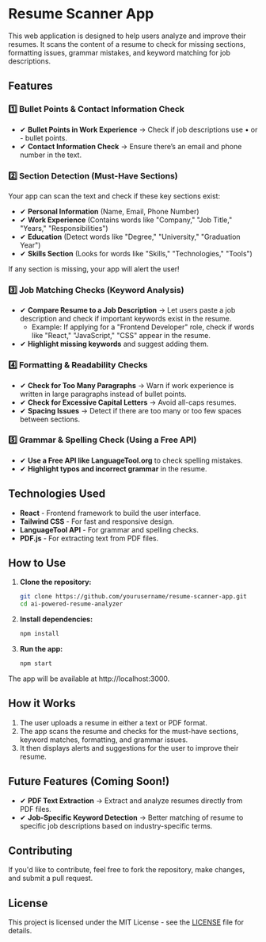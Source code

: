 # Resume Scanner App

This web application is designed to help users analyze and improve their resumes. It scans the content of a resume to check for missing sections, formatting issues, grammar mistakes, and keyword matching for job descriptions.

## Features

### 1️⃣ **Bullet Points & Contact Information Check**
- ✔ **Bullet Points in Work Experience** → Check if job descriptions use • or - bullet points.
- ✔ **Contact Information Check** → Ensure there’s an email and phone number in the text.

### 2️⃣ **Section Detection (Must-Have Sections)**
Your app can scan the text and check if these key sections exist:
- ✔ **Personal Information** (Name, Email, Phone Number)
- ✔ **Work Experience** (Contains words like "Company," "Job Title," "Years," "Responsibilities")
- ✔ **Education** (Detect words like "Degree," "University," "Graduation Year")
- ✔ **Skills Section** (Looks for words like "Skills," "Technologies," "Tools")

If any section is missing, your app will alert the user!

### 3️⃣ **Job Matching Checks (Keyword Analysis)**
- ✔ **Compare Resume to a Job Description** → Let users paste a job description and check if important keywords exist in the resume.
  - Example: If applying for a "Frontend Developer" role, check if words like "React," "JavaScript," "CSS" appear in the resume.
- ✔ **Highlight missing keywords** and suggest adding them.

### 4️⃣ **Formatting & Readability Checks**
- ✔ **Check for Too Many Paragraphs** → Warn if work experience is written in large paragraphs instead of bullet points.
- ✔ **Check for Excessive Capital Letters** → Avoid all-caps resumes.
- ✔ **Spacing Issues** → Detect if there are too many or too few spaces between sections.

### 5️⃣ **Grammar & Spelling Check (Using a Free API)**
- ✔ **Use a Free API like LanguageTool.org** to check spelling mistakes.
- ✔ **Highlight typos and incorrect grammar** in the resume.

## Technologies Used

- **React** - Frontend framework to build the user interface.
- **Tailwind CSS** - For fast and responsive design.
- **LanguageTool API** - For grammar and spelling checks.
- **PDF.js** - For extracting text from PDF files.

## How to Use

1. **Clone the repository:**

   ```bash
   git clone https://github.com/yourusername/resume-scanner-app.git
   cd ai-powered-resume-analyzer
2. **Install dependencies:**

    ```bash
    npm install

3. **Run the app:**

    ```bash
    npm start
The app will be available at http://localhost:3000.


## How it Works

1. The user uploads a resume in either a text or PDF format.
2. The app scans the resume and checks for the must-have sections, keyword matches, formatting, and grammar issues.
3. It then displays alerts and suggestions for the user to improve their resume.

## Future Features (Coming Soon!)

- ✔ **PDF Text Extraction** → Extract and analyze resumes directly from PDF files.
- ✔ **Job-Specific Keyword Detection** → Better matching of resume to specific job descriptions based on industry-specific terms.

## Contributing

If you'd like to contribute, feel free to fork the repository, make changes, and submit a pull request.

## License

This project is licensed under the MIT License - see the [LICENSE](LICENSE) file for details.
